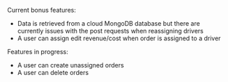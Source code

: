 Current bonus features:
- Data is retrieved from a cloud MongoDB database but there are currently issues with the post requests when reassigning drivers
- A user can assign edit revenue/cost when order is assigned to a driver

Features in progress:
- A user can create unassigned orders
- A user can delete orders
